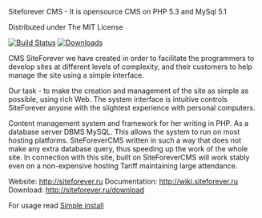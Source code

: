 Siteforever CMS - It is opensource CMS on PHP 5.3 and MySql 5.1



Distributed under The MIT License

[![Build Status](https://travis-ci.org/keltanas/SiteForeverCMS.png?branch=master)](https://travis-ci.org/keltanas/SiteForeverCMS)
[![Downloads](https://poser.pugx.org/keltanas/site-forever-cms/downloads.png)](https://packagist.org/packages/keltanas/site-forever-cms)

CMS SiteForever we have created in order to facilitate the programmers to develop sites at different levels of complexity, and their customers to help manage the site using a simple interface.

Our task - to make the creation and management of the site as simple as possible, using rich Web. The system interface is intuitive controls SiteForever anyone with the slightest experience with personal computers.

Content management system and framework for her writing in PHP. As a database server DBMS MySQL. This allows the system to run on most hosting platforms. SiteForeverCMS written in such a way that does not make any extra database query, thus speeding up the work of the whole site. In connection with this site, built on SiteForeverCMS will work stably even on a non-expensive hosting Tariff maintaining large attendance.


Website: http://siteforever.ru
Documentation: http://wiki.siteforever.ru
Download: http://siteforever.ru/download

For usage read [Simple install][1]

[1]: http://wiki.siteforever.ru/wiki/Установка_и_настройка
